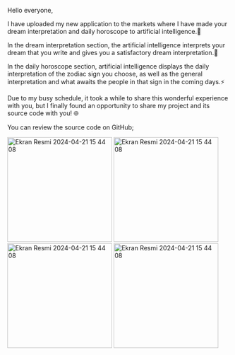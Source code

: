 Hello everyone,

I have uploaded my new application to the markets where I have made your dream interpretation and daily horoscope to artificial intelligence.📱

In the dream interpretation section, the artificial intelligence interprets your dream that you write and gives you a satisfactory dream interpretation.🌙

In the daily horoscope section, artificial intelligence displays the daily interpretation of the zodiac sign you choose, as well as the general interpretation and what awaits the people in that sign in the coming days.⚡️

Due to my busy schedule, it took a while to share this wonderful experience with you, but I finally found an opportunity to share my project and its source code with you! 🌐

You can review the source code on GitHub; 





<img width="237" alt="Ekran Resmi 2024-04-21 15 44 08" src="https://github.com/omerfi66/Burc-Ruya/assets/120007024/c68fca13-209c-4d48-a81a-f2d4bd23dc74">
<img width="237" alt="Ekran Resmi 2024-04-21 15 44 08" src="https://github.com/omerfi66/Burc-Ruya/assets/120007024/b6935d6f-51ee-4a9b-87a3-2c686fcf8d44">
<img width="237" alt="Ekran Resmi 2024-04-21 15 44 08" src="https://github.com/omerfi66/Burc-Ruya/assets/120007024/150f6372-a15d-48a7-88e1-90501f4a1f0a">
<img width="237" alt="Ekran Resmi 2024-04-21 15 44 08" src="https://github.com/omerfi66/Burc-Ruya/assets/120007024/a81f8534-d91b-46db-a58a-1188238d3211">

